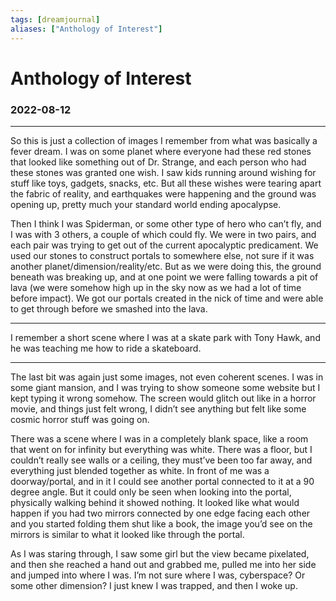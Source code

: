```yaml
---
tags: [dreamjournal]
aliases: ["Anthology of Interest"]
---
```


# Anthology of Interest
### 2022-08-12
---

So this is just a collection of images I remember from what was basically a fever dream. I was on some planet where everyone had these red stones that looked like something out of Dr. Strange, and each person who had these stones was granted one wish. I saw kids running around wishing for stuff like toys, gadgets, snacks, etc. But all these wishes were tearing apart the fabric of reality, and earthquakes were happening and the ground was opening up, pretty much your standard world ending apocalypse.

Then I think I was Spiderman, or some other type of hero who can’t fly, and I was with 3 others, a couple of which could fly. We were in two pairs, and each pair was trying to get out of the current apocalyptic predicament. We used our stones to construct portals to somewhere else, not sure if it was another planet/dimension/reality/etc. But as we were doing this, the ground beneath was breaking up, and at one point we were falling towards a pit of lava (we were somehow high up in the sky now as we had a lot of time before impact). We got our portals created in the nick of time and were able to get through before we smashed into the lava.

---

I remember a short scene where I was at a skate park with Tony Hawk, and he was teaching me how to ride a skateboard.

---

The last bit was again just some images, not even coherent scenes. I was in some giant mansion, and I was trying to show someone some website but I kept typing it wrong somehow. The screen would glitch out like in a horror movie, and things just felt wrong, I didn’t see anything but felt like some cosmic horror stuff was going on.

There was a scene where I was in a completely blank space, like a room that went on for infinity but everything was white. There was a floor, but I couldn’t really see walls or a ceiling, they must’ve been too far away, and everything just blended together as white. In front of me was a doorway/portal, and in it I could see another portal connected to it at a 90 degree angle. But it could only be seen when looking into the portal, physically walking behind it showed nothing. It looked like what would happen if you had two mirrors connected by one edge facing each other and you started folding them shut like a book, the image you’d see on the mirrors is similar to what it looked like through the portal.

As I was staring through, I saw some girl but the view became pixelated, and then she reached a hand out and grabbed me, pulled me into her side and jumped into where I was. I’m not sure where I was, cyberspace? Or some other dimension? I just knew I was trapped, and then I woke up.